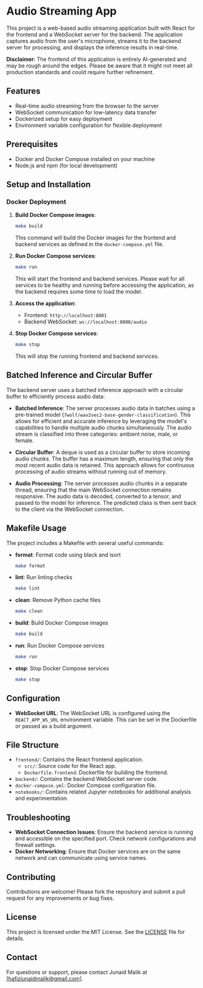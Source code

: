 # Audio Streaming App

This project is a web-based audio streaming application built with React for the frontend and a WebSocket server for the backend. The application captures audio from the user's microphone, streams it to the backend server for processing, and displays the inference results in real-time.

**Disclaimer**: The frontend of this application is entirely AI-generated and may be rough around the edges. Please be aware that it might not meet all production standards and could require further refinement.

## Features
- Real-time audio streaming from the browser to the server
- WebSocket communication for low-latency data transfer
- Dockerized setup for easy deployment
- Environment variable configuration for flexible deployment

## Prerequisites
- Docker and Docker Compose installed on your machine
- Node.js and npm (for local development)

## Setup and Installation

### Docker Deployment
1. **Build Docker Compose images**:
   ```bash
   make build
   ```
   This command will build the Docker images for the frontend and backend services as defined in the `docker-compose.yml` file.

2. **Run Docker Compose services**:
   ```bash
   make run
   ```
   This will start the frontend and backend services. Please wait for all services to be healthy and running before accessing the application, as the backend requires some time to load the model.

3. **Access the application**:
   - Frontend: `http://localhost:8001`
   - Backend WebSocket: `ws://localhost:8000/audio`

4. **Stop Docker Compose services**:
   ```bash
   make stop
   ```
   This will stop the running frontend and backend services.

## Batched Inference and Circular Buffer
The backend server uses a batched inference approach with a circular buffer to efficiently process audio data:

- **Batched Inference**: The server processes audio data in batches using a pre-trained model (`7wolf/wav2vec2-base-gender-classification`). This allows for efficient and accurate inference by leveraging the model's capabilities to handle multiple audio chunks simultaneously. The audio stream is classified into three categories: ambient noise, male, or female.

- **Circular Buffer**: A deque is used as a circular buffer to store incoming audio chunks. The buffer has a maximum length, ensuring that only the most recent audio data is retained. This approach allows for continuous processing of audio streams without running out of memory.

- **Audio Processing**: The server processes audio chunks in a separate thread, ensuring that the main WebSocket connection remains responsive. The audio data is decoded, converted to a tensor, and passed to the model for inference. The predicted class is then sent back to the client via the WebSocket connection.

## Makefile Usage
The project includes a Makefile with several useful commands:

- **format**: Format code using black and isort
  ```bash
  make format
  ```
- **lint**: Run linting checks
  ```bash
  make lint
  ```
- **clean**: Remove Python cache files
  ```bash
  make clean
  ```
- **build**: Build Docker Compose images
  ```bash
  make build
  ```
- **run**: Run Docker Compose services
  ```bash
  make run
  ```
- **stop**: Stop Docker Compose services
  ```bash
  make stop
  ```

## Configuration
- **WebSocket URL**: The WebSocket URL is configured using the `REACT_APP_WS_URL` environment variable. This can be set in the Dockerfile or passed as a build argument.

## File Structure
- `frontend/`: Contains the React frontend application.
  - `src/`: Source code for the React app.
  - `Dockerfile.frontend`: Dockerfile for building the frontend.
- `backend/`: Contains the backend WebSocket server code.
- `docker-compose.yml`: Docker Compose configuration file.
- `notebooks/`: Contains related Jupyter notebooks for additional analysis and experimentation.

## Troubleshooting
- **WebSocket Connection Issues**: Ensure the backend service is running and accessible on the specified port. Check network configurations and firewall settings.
- **Docker Networking**: Ensure that Docker services are on the same network and can communicate using service names.

## Contributing
Contributions are welcome! Please fork the repository and submit a pull request for any improvements or bug fixes.

## License
This project is licensed under the MIT License. See the [LICENSE](LICENSE) file for details.

## Contact
For questions or support, please contact Junaid Malik at [hafizjunaidmalik@gmail.com].